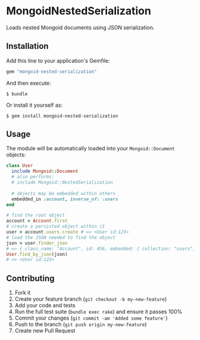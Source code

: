 # MongoidNestedSerialization

Loads nested Mongoid documents using JSON serialization.

## Installation

Add this line to your application's Gemfile:

```ruby
gem "mongoid-nested-serialization"
```

And then execute:

    $ bundle

Or install it yourself as:

    $ gem install mongoid-nested-serialization

## Usage

The module will be automatically loaded into your `Mongoid::Document` objects:

```ruby
class User
  include Mongoid::Document
  # also performs:
  # include Mongoid::NestedSerialization
  
  # objects may be embedded within others
  embedded_in :account, inverse_of: :users
end

# find the root object
account = Account.first
# create a persisted object within it
user = account.users.create # => <User id:123>
# load the JSON needed to find the object
json = user.finder_json
# => { class_name: "Account", id: 456, embedded: { collection: "users", id: 123 } }
User.find_by_json(json)
# => <User id:123>
```

## Contributing

1. Fork it
2. Create your feature branch (`git checkout -b my-new-feature`)
3. Add your code and tests
4. Run the full test suite (`bundle exec rake`) and ensure it passes 100%
5. Commit your changes (`git commit -am 'Added some feature'`)
6. Push to the branch (`git push origin my-new-feature`)
7. Create new Pull Request
